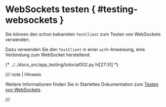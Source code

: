 # WebSockets testen { #testing-websockets }

Sie können den schon bekannten `TestClient` zum Testen von WebSockets verwenden.

Dazu verwenden Sie den `TestClient` in einer `with`-Anweisung, eine Verbindung zum WebSocket herstellend:

{* ../../docs_src/app_testing/tutorial002.py hl[27:31] *}

/// note | Hinweis

Weitere Informationen finden Sie in Starlettes Dokumentation zum <a href="https://www.starlette.io/testclient/#testing-websocket-sessions" class="external-link" target="_blank">Testen von WebSockets</a>.

///
